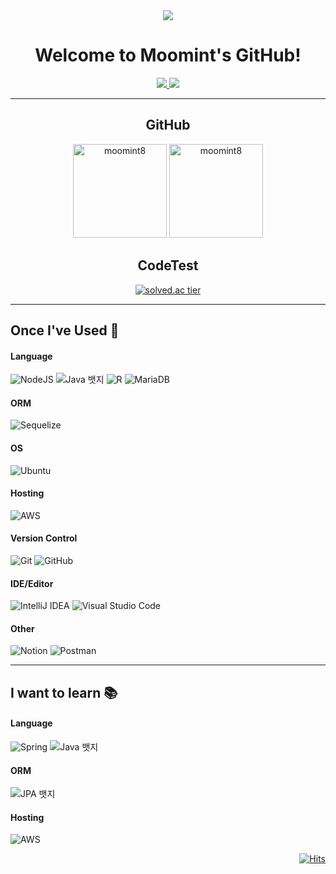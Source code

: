 <div align="center">
  <img src="https://www.notion.so/image/https%3A%2F%2Fprod-files-secure.s3.us-west-2.amazonaws.com%2F6607b00c-3d5f-407c-8ac3-44690b760b38%2F8a3b6658-a417-46dd-8591-c6590816c263%2F%25EB%25AC%25B4%25EB%25AF%25BC%25ED%258A%25B8_%25EB%25B0%25B0%25EA%25B2%25BDx.png?table=block&id=8c42807d-e5b6-4cc2-9a0a-7f0dbce9f6c6&spaceId=6607b00c-3d5f-407c-8ac3-44690b760b38&width=100&userId=5ed1630f-0abe-45f3-a1f5-e6fad77f9dc2&cache=v2">
  
  # Welcome to Moomint's GitHub!
  
  <a href="https://hollow-respect-2b5.notion.site/DevStory-of-Moomint-8c42807de5b64cc29a0a7f0dbce9f6c6">
    <img src="https://img.shields.io/badge/Notion-%23000000.svg?style=for-the-badge&logo=notion&logoColor=white">
  </a>
  <a href="mailto:office05053@gmail.com">
    <img src="https://img.shields.io/badge/Gmail-EA4335?style=for-the-badge&logo=Gmail&logoColor=white&link=mailto:mox9nox@gmail.com">
  </a>
</div>

---

<div align="center">
  
  ## GitHub
  
  <img height="150" src="https://github-readme-stats.vercel.app/api?username=moomint8&show_icons=true&locale=en" alt="moomint8" />
  <img height="150" src="https://github-readme-stats.vercel.app/api/top-langs?username=moomint8&show_icons=true&locale=en&layout=compact" alt="moomint8" />
</div>

<div align="center">

  ## CodeTest
  [![solved.ac tier](http://mazassumnida.wtf/api/generate_badge?boj=office05053)](https://solved.ac/office05053)
</div>

---

## Once I've Used 🚀

#### Language
![NodeJS](https://img.shields.io/badge/node.js-6DA55F?style=for-the-badge&logo=node.js&logoColor=white)
<img src="https://img.shields.io/badge/Java-007396?style=for-the-badge&logo=Java" alt="Java 뱃지" />
![R](https://img.shields.io/badge/r-%23276DC3.svg?style=for-the-badge&logo=r&logoColor=white)
![MariaDB](https://img.shields.io/badge/MariaDB-003545?style=for-the-badge&logo=mariadb&logoColor=white)

#### ORM
![Sequelize](https://img.shields.io/badge/Sequelize-52B0E7?style=for-the-badge&logo=Sequelize&logoColor=white)

#### OS
![Ubuntu](https://img.shields.io/badge/Ubuntu-E95420?style=for-the-badge&logo=ubuntu&logoColor=white)

#### Hosting
![AWS](https://img.shields.io/badge/AWS-%23FF9900.svg?style=for-the-badge&logo=amazon-aws&logoColor=white)

#### Version Control
![Git](https://img.shields.io/badge/git-%23F05033.svg?style=for-the-badge&logo=git&logoColor=white)
![GitHub](https://img.shields.io/badge/github-%23121011.svg?style=for-the-badge&logo=github&logoColor=white)

#### IDE/Editor
![IntelliJ IDEA](https://img.shields.io/badge/IntelliJIDEA-000000.svg?style=for-the-badge&logo=intellij-idea&logoColor=white)
![Visual Studio Code](https://img.shields.io/badge/Visual%20Studio%20Code-0078d7.svg?style=for-the-badge&logo=visual-studio-code&logoColor=white)

#### Other
![Notion](https://img.shields.io/badge/Notion-%23000000.svg?style=for-the-badge&logo=notion&logoColor=white)
![Postman](https://img.shields.io/badge/Postman-FF6C37?style=for-the-badge&logo=postman&logoColor=white)

---

## I want to learn 📚

#### Language
![Spring](https://img.shields.io/badge/spring-%236DB33F.svg?style=for-the-badge&logo=spring&logoColor=white)
<img src="https://img.shields.io/badge/Java-007396?style=for-the-badge&logo=Java" alt="Java 뱃지" />

#### ORM
<img src="https://img.shields.io/badge/JPA-6DB39F?style=for-the-badge&logo=JPA" alt="JPA 뱃지" />

#### Hosting
![AWS](https://img.shields.io/badge/AWS-%23FF9900.svg?style=for-the-badge&logo=amazon-aws&logoColor=white)

<div align="right">
  
  [![Hits](https://hits.seeyoufarm.com/api/count/incr/badge.svg?url=https%3A%2F%2Fgithub.com%2Fmoomint8&count_bg=%2386C9B0&title_bg=%23555555&icon=github.svg&icon_color=%23E7E7E7&title=GitHub&edge_flat=false)](https://hits.seeyoufarm.com)
  
</div>
